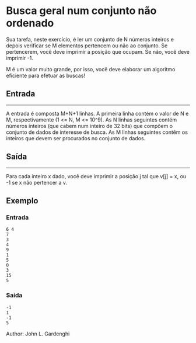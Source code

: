 # Busca geral num conjunto não ordenado

Sua tarefa, neste exercício, é ler um conjunto de N números inteiros e depois verificar se M elementos pertencem ou não ao conjunto. Se pertencerem, você deve imprimir a posição que ocupam. Se não, você deve imprimir -1.

M é um valor muito grande, por isso, você deve elaborar um algoritmo eficiente para efetuar as buscas!

## Entrada

---

A entrada é composta M+N+1 linhas. A primeira linha contém o valor de N e M, respectivamente (1 <= N, M <= 10^9). As N linhas seguintes contém números inteiros (que cabem num inteiro de 32 bits) que compõem o conjunto de dados de interesse de busca. As M linhas seguintes contêm os inteiros que devem ser procurados no conjunto de dados.

## Saída

---

Para cada inteiro x dado, você deve imprimir a posição j tal que v[j] = x, ou -1 se x não pertencer a v.

## Exemplo

### Entrada

    6 4
    7
    3
    4
    9
    1
    5
    0
    3
    15
    5

### Saída

    -1
    1
    -1
    5

Author: John L. Gardenghi

